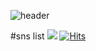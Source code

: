![header](https://capsule-render.vercel.app/api?type=waving&color=C6BBB7&height=300&section=header&text=jhy's%20GitHub&animation=fadeIn&fontSize=90)

#sns list
<a href="https://velog.io/@gpdbs2" target="_blank"><img src="https://img.shields.io/badge/Velog-20C997?style=flat-square&logo=Velog&logoColor=black"/></a>
[![Hits](https://hits.seeyoufarm.com/api/count/incr/badge.svg?url=https%3A%2F%2Fgithub.com%2FgPdbs2%2Fhit-counter&count_bg=%239693B0&title_bg=%23555555&icon=&icon_color=%23E7E7E7&title=hits&edge_flat=false)](https://hits.seeyoufarm.com)
